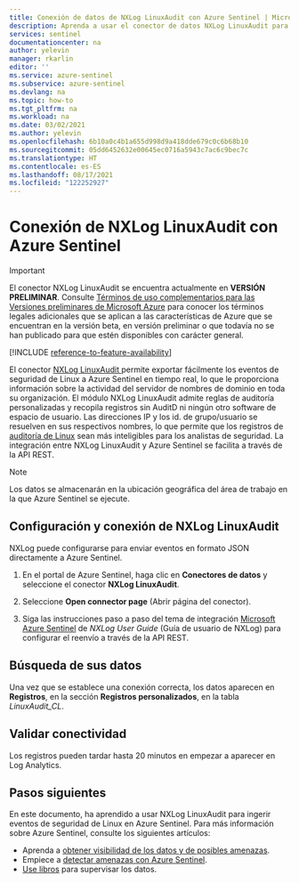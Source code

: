 ```yaml
---
title: Conexión de datos de NXLog LinuxAudit con Azure Sentinel | Microsoft Docs
description: Aprenda a usar el conector de datos NXLog LinuxAudit para extraer registros de LinuxAudit en Azure Sentinel. Vea los datos de LinuxAudit en libros, cree alertas y mejore la investigación.
services: sentinel
documentationcenter: na
author: yelevin
manager: rkarlin
editor: ''
ms.service: azure-sentinel
ms.subservice: azure-sentinel
ms.devlang: na
ms.topic: how-to
ms.tgt_pltfrm: na
ms.workload: na
ms.date: 03/02/2021
ms.author: yelevin
ms.openlocfilehash: 6b10a0c4b1a655d998d9a418dde679c0c6b68b10
ms.sourcegitcommit: 05dd6452632e00645ec0716a5943c7ac6c9bec7c
ms.translationtype: HT
ms.contentlocale: es-ES
ms.lasthandoff: 08/17/2021
ms.locfileid: "122252927"
---
```

# <a name="connect-your-nxlog-linuxaudit-to-azure-sentinel"></a>Conexión de NXLog LinuxAudit con Azure Sentinel

> [!IMPORTANT]
> El conector NXLog LinuxAudit se encuentra actualmente en **VERSIÓN PRELIMINAR**. Consulte [Términos de uso complementarios para las Versiones preliminares de Microsoft Azure](https://azure.microsoft.com/support/legal/preview-supplemental-terms/) para conocer los términos legales adicionales que se aplican a las características de Azure que se encuentran en la versión beta, en versión preliminar o que todavía no se han publicado para que estén disponibles con carácter general.

[!INCLUDE [reference-to-feature-availability](includes/reference-to-feature-availability.md)]

El conector [NXLog LinuxAudit ](https://nxlog.co/documentation/nxlog-user-guide/im_linuxaudit.html) permite exportar fácilmente los eventos de seguridad de Linux a Azure Sentinel en tiempo real, lo que le proporciona información sobre la actividad del servidor de nombres de dominio en toda su organización. El módulo NXLog LinuxAudit admite reglas de auditoría personalizadas y recopila registros sin AuditD ni ningún otro software de espacio de usuario. Las direcciones IP y los id. de grupo/usuario se resuelven en sus respectivos nombres, lo que permite que los registros de [auditoría de Linux](https://nxlog.co/documentation/nxlog-user-guide/linux-audit.html) sean más inteligibles para los analistas de seguridad. La integración entre NXLog LinuxAudit y Azure Sentinel se facilita a través de la API REST.

> [!NOTE]
> Los datos se almacenarán en la ubicación geográfica del área de trabajo en la que Azure Sentinel se ejecute.

## <a name="configure-and-connect-nxlog-linuxaudit"></a>Configuración y conexión de NXLog LinuxAudit

NXLog puede configurarse para enviar eventos en formato JSON directamente a Azure Sentinel.

1. En el portal de Azure Sentinel, haga clic en **Conectores de datos** y seleccione el conector **NXLog LinuxAudit**.

1. Seleccione **Open connector page** (Abrir página del conector).

1. Siga las instrucciones paso a paso del tema de integración [Microsoft Azure Sentinel](https://nxlog.co/documentation/nxlog-user-guide/sentinel.html) de *NXLog User Guide* (Guía de usuario de NXLog) para configurar el reenvío a través de la API REST.

## <a name="find-your-data"></a>Búsqueda de sus datos

Una vez que se establece una conexión correcta, los datos aparecen en **Registros**, en la sección **Registros personalizados**, en la tabla *LinuxAudit_CL*.

## <a name="validate-connectivity"></a>Validar conectividad

Los registros pueden tardar hasta 20 minutos en empezar a aparecer en Log Analytics.

## <a name="next-steps"></a>Pasos siguientes

En este documento, ha aprendido a usar NXLog LinuxAudit para ingerir eventos de seguridad de Linux en Azure Sentinel. Para más información sobre Azure Sentinel, consulte los siguientes artículos:

- Aprenda a [obtener visibilidad de los datos y de posibles amenazas](get-visibility.md).
- Empiece a [detectar amenazas con Azure Sentinel](detect-threats-built-in.md).
- [Use libros](monitor-your-data.md) para supervisar los datos.